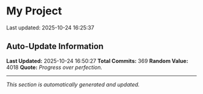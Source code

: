 # My Project


Last updated: 2025-10-24 16:25:37
























































































































































































































































































































































































































































































































































































































































































































































































## Auto-Update Information

**Last Updated:** 2025-10-24 16:50:27
**Total Commits:** 369
**Random Value:** 4018
**Quote:** _Progress over perfection._

---
_This section is automatically generated and updated._